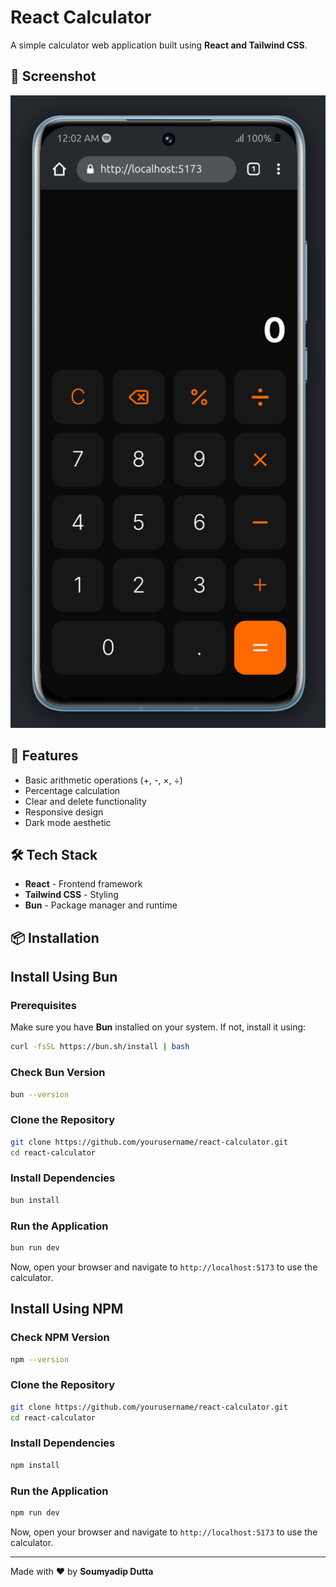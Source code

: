 # React Calculator

A simple calculator web application built using **React and Tailwind CSS**.


## 📸 Screenshot
![Calculator UI](src/assets/CalculatorUi.png)

## 🚀 Features
- Basic arithmetic operations (+, -, ×, ÷)
- Percentage calculation
- Clear and delete functionality
- Responsive design
- Dark mode aesthetic

## 🛠️ Tech Stack
- **React** - Frontend framework
- **Tailwind CSS** - Styling
- **Bun** - Package manager and runtime

## 📦 Installation

## Install Using Bun

### Prerequisites
Make sure you have **Bun** installed on your system. If not, install it using:
```sh
curl -fsSL https://bun.sh/install | bash
```

### Check Bun Version
```sh
bun --version
```

### Clone the Repository
```sh
git clone https://github.com/yourusername/react-calculator.git
cd react-calculator
```

### Install Dependencies
```sh
bun install
```

### Run the Application
```sh
bun run dev
```

Now, open your browser and navigate to `http://localhost:5173` to use the calculator.

## Install Using NPM

### Check NPM Version
```sh
npm --version
```

### Clone the Repository
```sh
git clone https://github.com/yourusername/react-calculator.git
cd react-calculator
```

### Install Dependencies
```sh
npm install
```

### Run the Application
```sh
npm run dev
```

Now, open your browser and navigate to `http://localhost:5173` to use the calculator.

---
Made with ❤️ by **Soumyadip Dutta**

